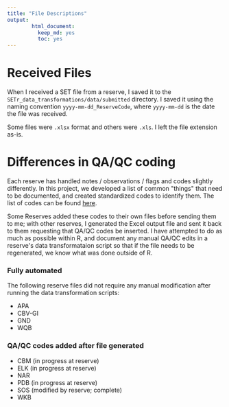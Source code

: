 ```yaml
---
title: "File Descriptions"
output: 
        html_document:
          keep_md: yes
          toc: yes
---
```





# Received Files  

When I received a SET file from a reserve, I saved it to the `SETr_data_transformations/data/submitted` directory. I saved it using the naming convention `yyyy-mm-dd_ReserveCode`, where `yyyy-mm-dd` is the date the file was received.  

Some files were `.xlsx` format and others were `.xls`. I left the file extension as-is.  


# Differences in QA/QC coding  

Each reserve has handled notes / observations / flags and codes slightly differently. In this project, we developed a list of common "things" that need to be documented, and created standardized codes to identify them. The list of codes can be found [here](https://docs.google.com/spreadsheets/d/1cqxi_Bz1CjpticfrPLf1_GgsoN2g_V1jlV9gAbzN6xw/edit?usp=sharing).  

Some Reserves added these codes to their own files before sending them to me; with other reserves, I generated the Excel output file and sent it back to them requesting that QA/QC codes be inserted. I have attempted to do as much as possible within R, and document any manual QA/QC edits in a reserve's data transformataion script so that if the file needs to be regenerated, we know what was done outside of R.  

### Fully automated  

The following reserve files did not require any manual modification after running the data transformation scripts:  

+  APA  
+  CBV-GI  
+  GND  
+  WQB  



### QA/QC codes added after file generated  

+  CBM  (in progress at reserve)  
+  ELK  (in progress at reserve)  
+  NAR  
+  PDB  (in progress at reserve)
+  SOS  (modified by reserve; complete)
+  WKB  
